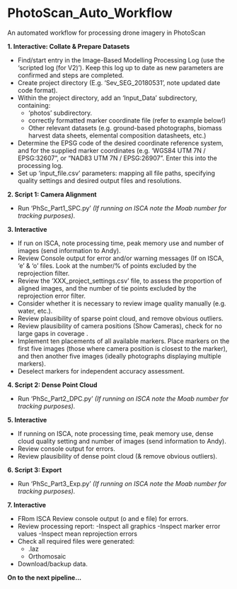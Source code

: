 # PhotoScan_Auto_Workflow
An automated workflow for processing drone imagery in PhotoScan

**1. Interactive: Collate & Prepare Datasets**
- Find/start entry in the Image-Based Modelling Processing Log (use the ‘scripted log (for V2)’). Keep this log up to date as new parameters are confirmed and steps are completed.
- Create project directory (E.g. ‘Sev_SEG_20180531’, note updated date code format).
- Within the project directory, add an ‘Input_Data’ subdirectory, containing:
	- ‘photos’ subdirectory.
	- correctly formatted marker coordinate file (refer to example below!)
	- Other relevant datasets (e.g. ground-based photographs, biomass harvest data sheets, elemental composition datasheets, etc.)
- Determine the EPSG code of the desired coordinate reference system, and for the supplied marker coordinates (e.g. ‘WGS84 UTM 7N / EPSG:32607”, or “NAD83 UTM 7N / EPSG:26907”. Enter this into the processing log.
- Set up ‘input_file.csv’ parameters: mapping all file paths, specifying quality settings and desired output files and resolutions.

**2. Script 1: Camera Alignment**

- Run ‘PhSc_Part1_SPC.py’ *(If running on ISCA note the Moab number for tracking purposes).*

**3. Interactive**
- If run on ISCA, note processing time, peak memory use and number of images (send information to Andy).
- Review Console output for error and/or warning messages (If on ISCA, ‘e’ & ‘o’ files.
Look at the number/% of points excluded by the reprojection filter.
- Review the ‘XXX_project_settings.csv’ file, to assess the proportion of aligned images, and the number of tie points excluded by the reprojection error filter.
- Consider whether it is necessary to review image quality manually (e.g. water, etc.).
- Review plausibility of sparse point cloud, and remove obvious outliers.
- Review plausibility of camera positions (Show Cameras), check for no large gaps in coverage . 
- Implement ten placements of all available markers. Place markers on the first five images (those where camera position is closest to the marker), and then another five images (ideally photographs displaying multiple markers).
- Deselect markers for independent accuracy assessment.

**4. Script 2: Dense Point Cloud**
- Run ‘PhSc_Part2_DPC.py’ *(If running on ISCA note the Moab number for tracking purposes).*

**5. Interactive**
- If running on ISCA, note processing time, peak memory use, dense cloud quality setting and number of images (send information to Andy).
- Review console output for errors.
- Review plausibility of dense point cloud (& remove obvious outliers).

**6. Script 3: Export**
- Run ‘PhSc_Part3_Exp.py’ *(If running on ISCA note the Moab number for tracking purposes).*

**7. Interactive**
- FRom ISCA Review console output (o and e file) for errors.
- Review processing report:
	-Inspect all graphics
	-Inspect marker error values
	-Inspect mean reprojection errors
- Check all required files were generated:
	-	.laz
	- Orthomosaic
- Download/backup data.

**On to the next pipeline...**
